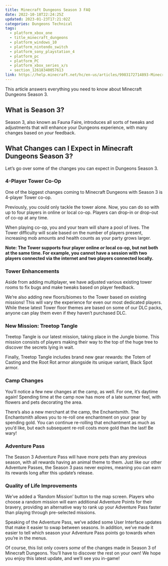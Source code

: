 ```yaml
---
title: Minecraft Dungeons Season 3 FAQ
date: 2022-10-18T22:24:25Z
updated: 2023-01-23T17:21:02Z
categories: Dungeons Technical
tags:
  - platform_xbox_one
  - title_minecraft_dungeons
  - platform_windows_10
  - platform_nintendo_switch
  - platform_sony_playstation_4
  - platform_pc
  - platform_PC
  - platform_xbox_series_x/s
  - section_12618340057613
link: https://help.minecraft.net/hc/en-us/articles/9983172714893-Minecraft-Dungeons-Season-3-FAQ
---
```


This article answers everything you need to know about Minecraft Dungeons Season 3.

## What is Season 3?

Season 3, also known as Fauna Faire, introduces all sorts of tweaks and adjustments that will enhance your Dungeons experience, with many changes based on *your* feedback.

## What Changes can I Expect in Minecraft Dungeons Season 3?

Let’s go over some of the changes you can expect in Dungeons Season 3.

### 4-Player Tower Co-Op

One of the biggest changes coming to Minecraft Dungeons with Season 3 is 4-player Tower co-op.

Previously, you could only tackle the tower alone. Now, you can do so with up to four players in online or local co-op. Players can drop-in or drop-out of co-op at any time.

When playing co-op, you and your team will share a pool of lives. The Tower difficulty will scale based on the number of players present, increasing mob amounts and health counts as your party grows larger.

**Note: The Tower supports four player online *or* local co-op, but not both at the same time. For example, you cannot have a session with two players connected via the internet and two players connected locally.**

### Tower Enhancements

Aside from adding multiplayer, we have adjusted various existing tower rooms to fix bugs and make tweaks based on player feedback.

We’re also adding new floors/biomes to the Tower based on existing missions! This will vary the experience for even our most dedicated players. While these latest Tower floor themes are based on some of our DLC packs, anyone can play them even if they haven’t purchased DLC.

### New Mission: Treetop Tangle

Treetop Tangle is our latest mission, taking place in the Jungle biome. This mission consists of players making their way to the top of the huge tree to discover the secrets lying in wait.

Finally, Treetop Tangle includes brand new gear rewards: the Totem of Casting and the Root Rot armor alongside its unique variant, Black Spot armor​.

### Camp Changes

You’ll notice a few new changes at the camp, as well. For one, it’s daytime again! Spending time at the camp now has more of a late summer feel, with flowers and pets decorating the area.

There’s also a new merchant at the camp, the Enchantsmith. The Enchantsmith allows you to re-roll one enchantment on your gear by spending gold. You can continue re-rolling that enchantment as much as you’d like, but each subsequent re-roll costs more gold than the last! Be wary!

### Adventure Pass

The Season 3 Adventure Pass will have more pets than any previous season, with all rewards having an animal theme to them. Just like our other Adventure Passes, the Season 3 pass never expires, meaning you can earn its rewards long after this update’s release.

### Quality of Life Improvements

We’ve added a ‘Random Mission’ button to the map screen. Players who choose a random mission will earn additional Adventure Points for their bravery, providing an alternative way to rank up your Adventure Pass faster than playing through pre-selected missions.

Speaking of the Adventure Pass, we’ve added some User Interface updates that make it easier to swap between seasons. In addition, we’ve made it easier to tell which season your Adventure Pass points go towards when you’re in the menus.

Of course, this list only covers *some* of the changes made in Season 3 of Minecraft Dungeons. You’ll have to discover the rest on your own! We hope you enjoy this latest update, and we’ll see you in-game!
